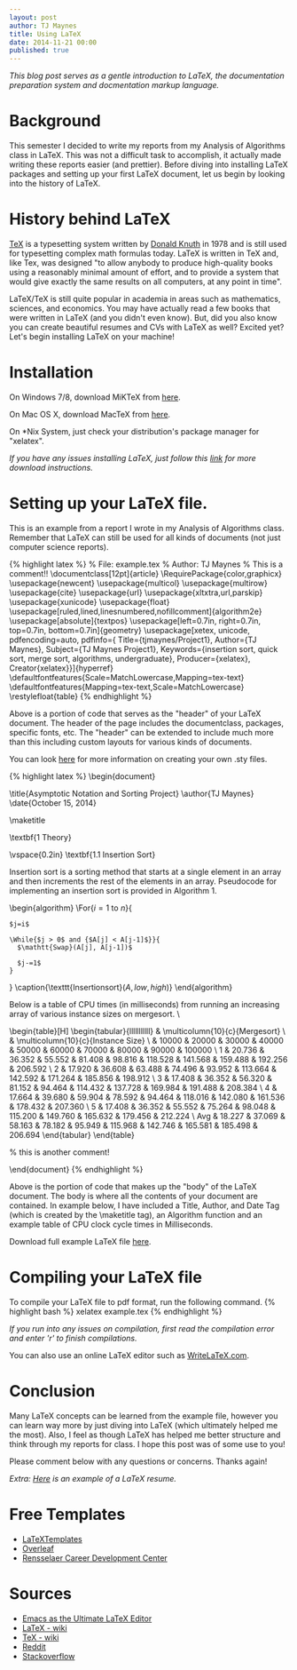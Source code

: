 ```yaml
---
layout: post
author: TJ Maynes
title: Using LaTeX
date: 2014-11-21 00:00
published: true
---
```

*This blog post serves as a gentle introduction to LaTeX, the documentation preparation system and docmentation markup language.*

# Background
This semester I decided to write my reports from my Analysis of Algorithms class in LaTeX. This was not a difficult task to accomplish, it actually made writing these reports easier (and prettier). Before diving into installing LaTeX packages and setting up your first LaTeX document, let us begin by looking into the history of LaTeX.

# History behind LaTeX
<a href="http://en.wikipedia.org/wiki/TeX">TeX</a> is a typesetting system written by <a href="http://en.wikipedia.org/wiki/Donald_Knuth">Donald Knuth</a> in 1978 and is still used for typesetting complex math formulas today. LaTeX is written in TeX and, like Tex, was designed "to allow anybody to produce high-quality books using a reasonably minimal amount of effort, and to provide a system that would give exactly the same results on all computers, at any point in time".

LaTeX/TeX is still quite popular in academia in areas such as mathematics, sciences, and economics. You may have actually read a few books that were written in LaTeX (and you didn't even know). But, did you also know you can create beautiful resumes and CVs with LaTeX as well? Excited yet? Let's begin installing LaTeX on your machine!

# Installation
On Windows 7/8, download MiKTeX from <a href="http://miktex.org/download">here</a>.

On Mac OS X, download MacTeX from <a href="https://tug.org/mactex/">here</a>.

On *Nix System, just check your distribution's package manager for "xelatex".

*If you have any issues installing LaTeX, just follow this <a href="http://latex-project.org/ftp.html">link</a> for more download instructions.*

# Setting up your LaTeX file.
This is an example from a report I wrote in my Analysis of Algorithms class. Remember that LaTeX can still be used for all kinds of documents (not just computer science reports).

{% highlight latex %}
% File: example.tex
% Author: TJ Maynes
% This is a comment!!
\documentclass[12pt]{article}
\RequirePackage{color,graphicx}
\usepackage{newcent}
\usepackage{multicol}
\usepackage{multirow}
\usepackage{cite}
\usepackage{url}
\usepackage{xltxtra,url,parskip}
\usepackage{xunicode}
\usepackage{float}
\usepackage[ruled,lined,linesnumbered,nofillcomment]{algorithm2e}
\usepackage[absolute]{textpos}
\usepackage[left=0.7in, right=0.7in, top=0.7in, bottom=0.7in]{geometry}
\usepackage[xetex,
  unicode,
  pdfencoding=auto,
  pdfinfo={
    Title={tjmaynes/Project1},
    Author={TJ Maynes},
    Subject={TJ Maynes Project1},
    Keywords={insertion sort, quick sort, merge sort, algorithms, undergraduate},
    Producer={xelatex},
    Creator{xelatex}}]{hyperref}
\defaultfontfeatures{Scale=MatchLowercase,Mapping=tex-text}
\defaultfontfeatures{Mapping=tex-text,Scale=MatchLowercase}
\restylefloat{table}
{% endhighlight %}

Above is a portion of code that serves as the "header" of your LaTeX document. The header of the page includes the documentclass, packages, specific fonts, etc. The "header" can be extended to include much more than this including custom layouts for various kinds of documents.

You can look <a href="http://tex.stackexchange.com/questions/8750/make-your-own-sty-files">here</a> for more information on creating your own .sty files.

{% highlight latex %}
\begin{document}

\title{Asymptotic Notation and Sorting Project}
\author{TJ Maynes}
\date{October 15, 2014}

\maketitle

\textbf{1 Theory}

\vspace{0.2in}
\textbf{1.1 Insertion Sort}

Insertion sort is a sorting method that starts at a single element in an array and then increments the rest of the elements in an array. Pseudocode for implementing an insertion sort is provided in Algorithm 1.

\begin{algorithm}
  \For{$i=1$ to $n$}{

    $j=i$

    \While{$j > 0$ and {$A[j] < A[j-1]$}}{
      $\mathtt{Swap}(A[j], A[j-1])$

      $j-=1$
    }
  }
  \caption{\texttt{Insertionsort}($A,low,high$)}
\end{algorithm}

Below is a table of CPU times (in milliseconds) from running an increasing array of various instance sizes on mergesort. \\

\begin{table}[H]
  \begin{tabular}{lllllllllll}
    & \multicolumn{10}{c}{Mergesort}                                                               \\
    & \multicolumn{10}{c}{Instance Size}                                                           \\
    & 10000  & 20000  & 30000  & 40000  & 50000  & 60000   & 70000   & 80000   & 90000   & 100000  \\
    1   & 20.736 & 36.352 & 55.552 & 81.408 & 98.816 & 118.528 & 141.568 & 159.488 & 192.256 & 206.592 \\
    2   & 17.920 & 36.608 & 63.488 & 74.496 & 93.952 & 113.664 & 142.592 & 171.264 & 185.856 & 198.912 \\
    3   & 17.408 & 36.352 & 56.320 & 81.152 & 94.464 & 114.432 & 137.728 & 169.984 & 191.488 & 208.384 \\
    4   & 17.664 & 39.680 & 59.904 & 78.592 & 94.464 & 118.016 & 142.080 & 161.536 & 178.432 & 207.360 \\
    5   & 17.408 & 36.352 & 55.552 & 75.264 & 98.048 & 115.200 & 149.760 & 165.632 & 179.456 & 212.224 \\
    Avg & 18.227 & 37.069 & 58.163 & 78.182 & 95.949 & 115.968 & 142.746 & 165.581 & 185.498 & 206.694
  \end{tabular}
  \end{table}

% this is another comment!

\end{document}
{% endhighlight %}

Above is the portion of code that makes up the "body" of the LaTeX document. The body is where all the contents of your document are contained. In example below, I have included a Title, Author, and Date Tag (which is created by the \maketitle tag), an Algorithm function and an example table of CPU clock cycle times in Milliseconds.

Download full example LaTeX file <a href="http://www.tjmaynes.com/public/example.tex">here</a>.

# Compiling your LaTeX file
To compile your LaTeX file to pdf format, run the following command.
{% highlight bash %}
xelatex example.tex
{% endhighlight %}

*If you run into any issues on compilation, first read the compilation error and enter 'r' to finish compilations.*

You can also use an online LaTeX editor such as <a href="https://www.writelatex.com/">WriteLaTeX.com</a>.

# Conclusion
Many LaTeX concepts can be learned from the example file, however you can learn way more by just diving into LaTeX (which ultimately helped me the most). Also, I feel as though LaTeX has helped me better structure and think through my reports for class. I hope this post was of some use to you!

Please comment below with any questions or concerns. Thanks again!

*Extra: <a href="https://github.com/TJMaynes/cv_resume/blob/master/resume.tex">Here</a> is an example of a LaTeX resume.*

# Free Templates
* <a href="http://www.latextemplates.com/cat/curricula-vitae">LaTeXTemplates</a>
* <a href="https://www.overleaf.com/latex/templates">Overleaf</a>
* <a href="http://www.rpi.edu/dept/arc/training/latex/resumes/">Rensselaer Career Development Center</a>

# Sources
* <a href="http://piotrkazmierczak.com/2010/05/13/emacs-as-the-ultimate-latex-editor/">Emacs as the Ultimate LaTeX Editor</a>
* <a href="http://en.wikipedia.org/wiki/LaTeX">LaTeX - wiki</a>
* <a href="http://en.wikipedia.org/wiki/TeX">TeX - wiki</a>
* <a href="http://www.reddit.com/r/latex">Reddit</a>
* <a href="http://tex.stackexchange.com/">Stackoverflow</a>
